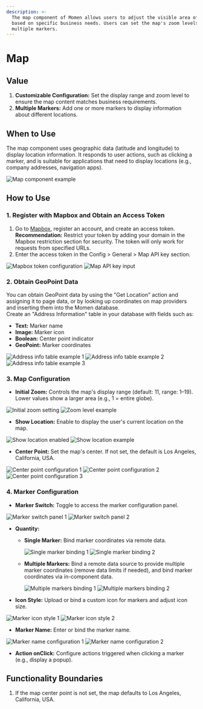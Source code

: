 ```yaml
---
description: >-
  The map component of Momen allows users to adjust the visible area of the map
  based on specific business needs. Users can set the map's zoom levels and
  multiple markers.
---
```


# Map

## Value

1. **Customizable Configuration:** Set the display range and zoom level to ensure the map content matches business requirements.
2. **Multiple Markers:** Add one or more markers to display information about different locations.

## When to Use

The map component uses geographic data (latitude and longitude) to display location information. It responds to user actions, such as clicking a marker, and is suitable for applications that need to display locations (e.g., company addresses, navigation apps).

![Map component example](../.gitbook/assets/image.png)

## How to Use

### 1. Register with Mapbox and Obtain an Access Token

1. Go to [Mapbox](https://www.mapbox.com), register an account, and create an access token.  
   **Recommendation:** Restrict your token by adding your domain in the Mapbox restriction section for security. The token will only work for requests from specified URLs.
2. Enter the access token in the Config > General > Map API key section.

![Mapbox token configuration](../.gitbook/assets/image(1).png)
![Map API key input](../.gitbook/assets/image(2).png)

### 2. Obtain GeoPoint Data

You can obtain GeoPoint data by using the "Get Location" action and assigning it to page data, or by looking up coordinates on map providers and inserting them into the Momen database.  
Create an "Address Information" table in your database with fields such as:

- **Text:** Marker name
- **Image:** Marker icon
- **Boolean:** Center point indicator
- **GeoPoint:** Marker coordinates

![Address info table example 1](../.gitbook/assets/image(5).png)
![Address info table example 2](../.gitbook/assets/image(4).png)
![Address info table example 3](../.gitbook/assets/image(3).png)

### 3. Map Configuration

- **Initial Zoom:** Controls the map's display range (default: 11, range: 1–19). Lower values show a larger area (e.g., 1 = entire globe).

![Initial zoom setting](../.gitbook/assets/image(6).png)
![Zoom level example](../.gitbook/assets/image(7).png)

- **Show Location:** Enable to display the user's current location on the map.

![Show location enabled](../.gitbook/assets/image(8).png)
![Show location example](../.gitbook/assets/image(9).png)

- **Center Point:** Set the map's center. If not set, the default is Los Angeles, California, USA.

![Center point configuration 1](../.gitbook/assets/image(10).png)
![Center point configuration 2](../.gitbook/assets/image(11).png)
![Center point configuration 3](../.gitbook/assets/image(12)%20(2).png)

### 4. Marker Configuration

- **Marker Switch:** Toggle to access the marker configuration panel.

![Marker switch panel 1](../.gitbook/assets/image(13).png)
![Marker switch panel 2](../.gitbook/assets/image(14).png)

- **Quantity:**
  - **Single Marker:** Bind marker coordinates via remote data.

    ![Single marker binding 1](../.gitbook/assets/image(15).png)
    ![Single marker binding 2](../.gitbook/assets/image(16).png)

  - **Multiple Markers:** Bind a remote data source to provide multiple marker coordinates (remove data limits if needed), and bind marker coordinates via in-component data.

    ![Multiple markers binding 1](../.gitbook/assets/image(17).png)
    ![Multiple markers binding 2](../.gitbook/assets/image(18).png)

- **Icon Style:** Upload or bind a custom icon for markers and adjust icon size.

![Marker icon style 1](../.gitbook/assets/image(19).png)
![Marker icon style 2](../.gitbook/assets/image(20).png)

- **Marker Name:** Enter or bind the marker name.

![Marker name configuration 1](../.gitbook/assets/image(21).png)
![Marker name configuration 2](../.gitbook/assets/image(22).png)

- **Action onClick:** Configure actions triggered when clicking a marker (e.g., display a popup).

## Functionality Boundaries

1. If the map center point is not set, the map defaults to Los Angeles, California, USA.
